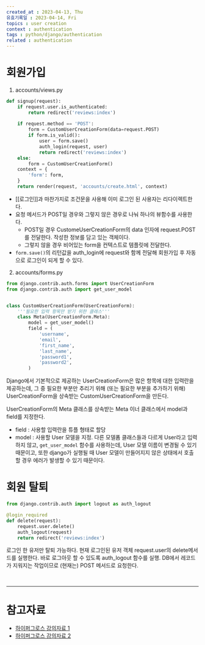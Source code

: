 ```yaml
---
created_at : 2023-04-13, Thu
유효기록일 : 2023-04-14, Fri
topics : user creation
context : authentication
tags : python/django/authentication
related : authentication
---
```

# 회원가입
1. accounts/views.py
```python
def signup(request):
    if request.user.is_authenticated:
        return redirect('reviews:index')
    
    if request.method == 'POST':
        form = CustomUserCreationForm(data=request.POST)
        if form.is_valid():
            user = form.save()
            auth_login(request, user)
            return redirect('reviews:index')
    else:
        form = CustomUserCreationForm()
    context = {
        'form': form,
    }
    return render(request, 'accounts/create.html', context)
```

- [[로그인]]과 마찬가지로 조건문을 사용해 이미 로그인 된 사용자는 리다이렉트한다. 
- 요청 메서드가 POST일 경우와 그렇지 않은 경우로 나눠 하나의 뷰함수를 사용한다. 
	- POST일 경우 CustomeUserCreationForm의 data 인자에 request.POST를 전달한다. 작성한 정보를 담고 있는 객체이다.
	- 그렇지 않을 경우 비어있는 form을 컨텍스트로 템플릿에 전달한다.
- `form.save()`의 리턴값을 auth_login에 request와 함께 전달해 회원가입 후 자동으로 로그인이 되게 할 수 있다.

2. accounts/forms.py
```python
from django.contrib.auth.forms import UserCreationForm
from django.contrib.auth import get_user_model


class CustomUserCreationForm(UserCreationForm):
    '''필요한 입력 항목만 받기 위한 클래스'''
    class Meta(UserCreationForm.Meta):
        model = get_user_model()
        field = (
            'username',
            'email',
            'first_name',
            'last_name',
            'password1',
            'password2',
        )
```
Django에서 기본적으로 제공하는 UserCreationForm은 많은 항목에 대한 입력란을 제공하는데, 그 중 필요한 부분만 추리기 위해 (또는 필요한 부분을 추가하기 위해) UserCreationForm을 상속받는 CustomUserCreationForm을 만든다.

UserCreationForm의 Meta 클래스를 상속받는 Meta 이너 클래스에서 model과 field를 지정한다.
- field : 사용할 입력란을 튜플 형태로 할당
- model : 사용할 User 모델을 지정. 다른 모델폼 클래스들과 다르게 User라고 입력하지 않고, `get_user_model` 함수를 사용하는데, User 모델 이름이 변경될 수 있기 때문이고, 또한 django가 실행될 때 User 모델이 만들어지지 않은 상태에서 호출할 경우 에러가 발생할 수 있기 때문이다.

# 회원 탈퇴
```python
from django.contrib.auth import logout as auth_logout

@login_required
def delete(request):
    request.user.delete()
    auth_logout(request)
    return redirect('reviews:index')
```
로그인 한 유저만 탈퇴 가능하다. 현재 로그인된 유저 객체 request.user의 delete메서드를 실행한다. 바로 로그아웃 할 수 있도록 auth_logout 함수를 실행. DB에서 레코드가 지워지는 작업이므로 (현재는) POST 메서드로 요청한다.

<br>

---
# 참고자료
- [하이퍼그로스 강의자료 1](https://drive.google.com/file/d/1dgj2yRax_0SPX5UKy4cimehPh6jPkjMp/view)
- [하이퍼그로스 강의자료 2](https://drive.google.com/file/d/18Ckxi19r9OhOrRyd39DF_DA4xmsh4VCE/view)

[^1]: